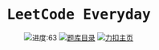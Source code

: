 <h1 align="center"><samp>LeetCode Everyday</samp></h1>

<p align="center">
<!-- TOPICS COUNT START -->
<img src="https://img.shields.io/badge/-进度:63-green" alt="进度:63">
<!-- TOPICS COUNT END -->
<a href="./assets/docs/TOPICS.md"><img src="https://img.shields.io/badge/-题库目录-blue" alt="题库目录"></a>
<a href="https://leetcode.cn/u/pengyw97/"><img src="https://img.shields.io/badge/-力扣主页-yellow" alt="力扣主页"></a>
</p>
